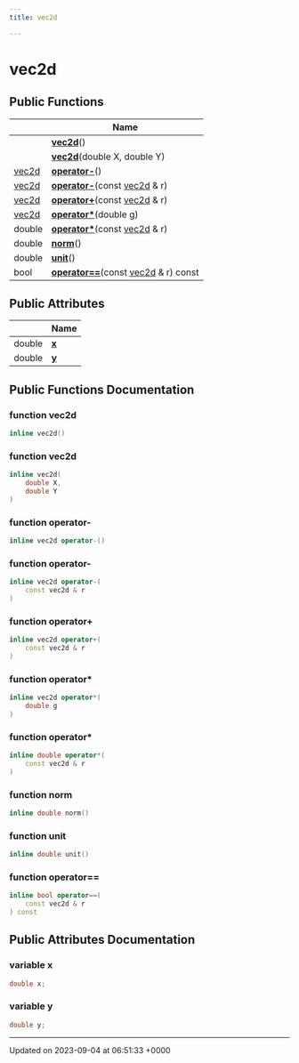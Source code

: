 ```yaml
---
title: vec2d

---
```


# vec2d





## Public Functions

|                | Name           |
| -------------- | -------------- |
| | **[vec2d](../Classes/classvec2d.md#function-vec2d)**() |
| | **[vec2d](../Classes/classvec2d.md#function-vec2d)**(double X, double Y) |
| [vec2d](../Classes/classvec2d.md) | **[operator-](../Classes/classvec2d.md#function-operator-)**() |
| [vec2d](../Classes/classvec2d.md) | **[operator-](../Classes/classvec2d.md#function-operator-)**(const [vec2d](../Classes/classvec2d.md) & r) |
| [vec2d](../Classes/classvec2d.md) | **[operator+](../Classes/classvec2d.md#function-operator+)**(const [vec2d](../Classes/classvec2d.md) & r) |
| [vec2d](../Classes/classvec2d.md) | **[operator*](../Classes/classvec2d.md#function-operator*)**(double g) |
| double | **[operator*](../Classes/classvec2d.md#function-operator*)**(const [vec2d](../Classes/classvec2d.md) & r) |
| double | **[norm](../Classes/classvec2d.md#function-norm)**() |
| double | **[unit](../Classes/classvec2d.md#function-unit)**() |
| bool | **[operator==](../Classes/classvec2d.md#function-operator==)**(const [vec2d](../Classes/classvec2d.md) & r) const |

## Public Attributes

|                | Name           |
| -------------- | -------------- |
| double | **[x](../Classes/classvec2d.md#variable-x)**  |
| double | **[y](../Classes/classvec2d.md#variable-y)**  |

## Public Functions Documentation

### function vec2d

```cpp
inline vec2d()
```


### function vec2d

```cpp
inline vec2d(
    double X,
    double Y
)
```


### function operator-

```cpp
inline vec2d operator-()
```


### function operator-

```cpp
inline vec2d operator-(
    const vec2d & r
)
```


### function operator+

```cpp
inline vec2d operator+(
    const vec2d & r
)
```


### function operator*

```cpp
inline vec2d operator*(
    double g
)
```


### function operator*

```cpp
inline double operator*(
    const vec2d & r
)
```


### function norm

```cpp
inline double norm()
```


### function unit

```cpp
inline double unit()
```


### function operator==

```cpp
inline bool operator==(
    const vec2d & r
) const
```


## Public Attributes Documentation

### variable x

```cpp
double x;
```


### variable y

```cpp
double y;
```


-------------------------------

Updated on 2023-09-04 at 06:51:33 +0000